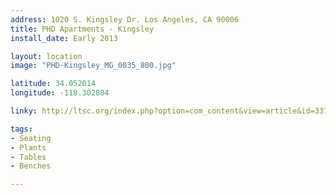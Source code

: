 ```yaml
---
address: 1020 S. Kingsley Dr. Los Angeles, CA 90006  
title: PHD Apartments - Kingsley
install_date: Early 2013

layout: location
image: "PHD-Kingsley_MG_0035_800.jpg"

latitude: 34.052014
longitude: -118.302804

linky: http://ltsc.org/index.php?option=com_content&view=article&id=337

tags:	
- Seating
- Plants
- Tables
- Benches

---
```

